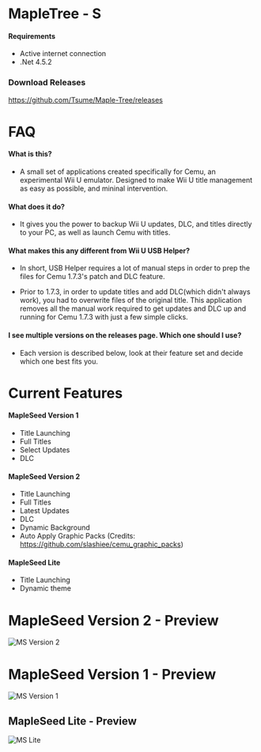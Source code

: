 # MapleTree - S

#### Requirements
- Active internet connection
- .Net 4.5.2

### Download Releases
https://github.com/Tsume/Maple-Tree/releases

# FAQ

#### What is this?
- A small set of applications created specifically for Cemu, an experimental Wii U emulator. Designed to make Wii U title management as easy as possible, and mininal intervention.

#### What does it do?
- It gives you the power to backup Wii U updates, DLC, and titles directly to your PC, as well as launch Cemu with titles.

#### What makes this any different from Wii U USB Helper?
- In short, USB Helper requires a lot of manual steps in order to prep the files for Cemu 1.7.3's patch and DLC feature. 

- Prior to 1.7.3, in order to update titles and add DLC(which didn't always work), you had to overwrite files of the original title. This application removes all the manual work required to get updates and DLC up and running for Cemu 1.7.3 with just a few simple clicks.

#### I see multiple versions on the releases page. Which one should I use?
- Each version is described below, look at their feature set and decide which one best fits you.

# Current Features
#### MapleSeed Version 1
- Title Launching
- Full Titles
- Select Updates
- DLC

#### MapleSeed Version 2
- Title Launching
- Full Titles
- Latest Updates
- DLC
- Dynamic Background
- Auto Apply Graphic Packs (Credits: https://github.com/slashiee/cemu_graphic_packs)

#### MapleSeed Lite
 - Title Launching
 - Dynamic theme

# MapleSeed Version 2 - Preview
![MS Version 2](http://pixxy.in/RPg9255.png)

# MapleSeed Version 1 - Preview
![MS Version 1](http://pixxy.in/1Nj3245.png)

## MapleSeed Lite - Preview
![MS Lite](http://pixxy.in/ISL2199.gif)
